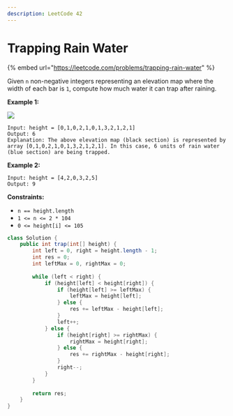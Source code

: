 ```yaml
---
description: LeetCode 42
---
```


# Trapping Rain Water

{% embed url="https://leetcode.com/problems/trapping-rain-water" %}

Given `n` non-negative integers representing an elevation map where the width of each bar is `1`, compute how much water it can trap after raining.

&#x20;

**Example 1:**

![](https://assets.leetcode.com/uploads/2018/10/22/rainwatertrap.png)

```
Input: height = [0,1,0,2,1,0,1,3,2,1,2,1]
Output: 6
Explanation: The above elevation map (black section) is represented by array [0,1,0,2,1,0,1,3,2,1,2,1]. In this case, 6 units of rain water (blue section) are being trapped.
```

**Example 2:**

```
Input: height = [4,2,0,3,2,5]
Output: 9
```

&#x20;

**Constraints:**

* `n == height.length`
* `1 <= n <= 2 * 104`
* `0 <= height[i] <= 105`

```java
class Solution {
    public int trap(int[] height) {
        int left = 0, right = height.length - 1;
        int res = 0;
        int leftMax = 0, rightMax = 0;
        
        while (left < right) {
            if (height[left] < height[right]) {
                if (height[left] >= leftMax) {
                    leftMax = height[left];
                } else {
                    res += leftMax - height[left];
                }
                left++;
            } else {
                if (height[right] >= rightMax) {
                    rightMax = height[right];
                } else {
                    res += rightMax - height[right];
                }
                right--;
            }
        }
        
        return res;
    }
}
```
